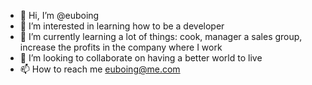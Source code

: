 - 👋 Hi, I’m @euboing
- 👀 I’m interested in learning how to be a developer
- 🌱 I’m currently learning a lot of things: cook, manager a sales group, increase the profits in the company where I work
- 💞️ I’m looking to collaborate on having a better world to live
- 📫 How to reach me euboing@me.com

<!---
euboing/euboing is a ✨ special ✨ repository because its `README.md` (this file) appears on your GitHub profile.
You can click the Preview link to take a look at your changes.
--->

